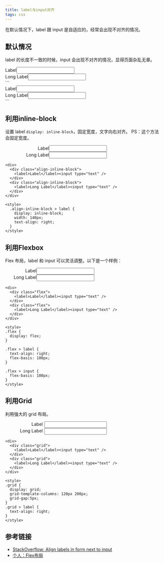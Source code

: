 ```yaml
---
title: label与input对齐
tags: css
---
```

在默认情况下，label 跟 input 是自适应的，经常会出现不对齐的情况。

## 默认情况
label 的长度不一致的时候，input 会出现不对齐的情况，显得页面杂乱无章。  

<div>
  <div>
    <label>Label</label><input type="text" />
  </div>
  <div>
    <label>Long Label</label><input type="text" />
  </div>
</div>
```
<div>
  <div>
    <label>Label</label><input type="text" />
  </div>
  <div>
    <label>Long Label</label><input type="text" />
  </div>
</div>
```

## 利用inline-block
设置 label  `display: inline-block`，固定宽度，文字向右对齐。 PS：这个方法会固定宽度。  

<div>
  <div class="align-inline-block">
    <label>Label</label><input type="text" />
  </div>
  <div class="align-inline-block">
    <label>Long Label</label><input type="text" />
  </div>
</div>

<style>
  .align-inline-block > label {
    display: inline-block;
    width: 140px;
    text-align: right;
  }
</style>

```
<div>
  <div class="align-inline-block">
    <label>Label</label><input type="text" />
  </div>
  <div class="align-inline-block">
    <label>Long Label</label><input type="text" />
  </div>
</div>

<style>
  .align-inline-block > label {
    display: inline-block;
    width: 140px;
    text-align: right;
  }
</style>
```

## 利用Flexbox
Flex 布局，label 和 input 可以灵活调整。以下是一个样例：

<div>
  <div class="flex">
    <label>Label</label><input type="text" />
  </div>
  <div class="flex">
    <label>Long Label</label><input type="text" />
  </div>
</div>

<style>
.flex {
  display: flex;
}

.flex > label {
  text-align: right;
  flex-basis: 100px;
}

.flex > input {
  flex-basis: 180px;
}
</style>

```
<div>
  <div class="flex">
    <label>Label</label><input type="text" />
  </div>
  <div class="flex">
    <label>Long Label</label><input type="text" />
  </div>
</div>

<style>
.flex {
  display: flex;
}

.flex > label {
  text-align: right;
  flex-basis: 100px;
}

.flex > input {
  flex-basis: 180px;
}
</style>
```

## 利用Grid
利用强大的 grid 布局。
<div>
  <div class="grid">
    <label>Label</label><input type="text" />
  </div>
  <div class="grid">
    <label>Long Label</label><input type="text" />
  </div>
</div>

<style>
.grid {
  display: grid;
  grid-template-columns: 120px 200px;
  grid-gap:5px;
}
.grid > label {
  text-align: right;
}
</style>
```
<div>
  <div class="grid">
    <label>Label</label><input type="text" />
  </div>
  <div class="grid">
    <label>Long Label</label><input type="text" />
  </div>
</div>

<style>
.grid {
  display: grid;
  grid-template-columns: 120px 200px;
  grid-gap:5px;
}
.grid > label {
  text-align: right;
}
</style>
```

## 参考链接
- [StackOverflow: Align labels in form next to input](https://stackoverflow.com/questions/9686538/align-labels-in-form-next-to-input)
- [个人：Flex布局](https://chesterchenn.github.io/blog/2019/02/27/Flex%E5%B8%83%E5%B1%80.html)
